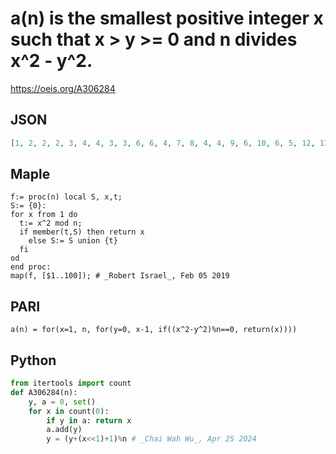 # a\(n\) is the smallest positive integer x such that x \> y \>\= 0 and n divides x^2 \- y^2\.
https://oeis.org/A306284
## JSON
```JSON
[1, 2, 2, 2, 3, 4, 4, 3, 3, 6, 6, 4, 7, 8, 4, 4, 9, 6, 10, 6, 5, 12, 12, 5, 5, 14, 6, 8, 15, 8, 16, 6, 7, 18, 6, 6, 19, 20, 8, 7, 21, 10, 22, 12, 7, 24, 24, 7, 7, 10, 10, 14, 27, 12, 8, 9, 11, 30, 30, 8, 31, 32, 8, 8, 9, 14, 34, 18, 13, 12, 36, 9, 37, 38, 10, 20, 9, 16, 40, 9, 9, 42, 42, 10, 11, 44, 16]
```
## Maple
```Maple
f:= proc(n) local S, x,t;
S:= {0}:
for x from 1 do
  t:= x^2 mod n;
  if member(t,S) then return x
    else S:= S union {t}
  fi
od
end proc:
map(f, [$1..100]); # _Robert Israel_, Feb 05 2019
```
## PARI
```PARI
a(n) = for(x=1, n, for(y=0, x-1, if((x^2-y^2)%n==0, return(x))))
```
## Python
```Python
from itertools import count
def A306284(n):
    y, a = 0, set()
    for x in count(0):
        if y in a: return x
        a.add(y)
        y = (y+(x<<1)+1)%n # _Chai Wah Wu_, Apr 25 2024
```
